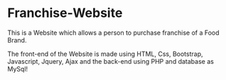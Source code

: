 # Franchise-Website
This is a Website which allows a person to purchase franchise of a Food Brand.

The front-end of the Website is made using HTML, Css, Bootstrap, Javascript, Jquery, Ajax and the back-end using PHP and database as MySql!
